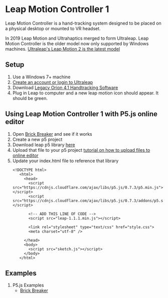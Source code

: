 # Leap Motion Controller 1
Leap Motion Controller is a hand-tracking system designed to be placed on a physical desktop or mounted to VR headset.

In 2019 Leap Motion and Ultrahaptics merged to form Ultraleap. Leap Motion Controller is the older model now only supported by Windows machines. 
[Ultraleap's Leap Motion 2 is the latest model](https://leap2.ultraleap.com/)
## Setup
1. Use a Windows 7+ machine
2. [Create an account or login to Ultraleap](https://leap2.ultraleap.com/account-register/)
4. Download [Legacy Orion 4.1 Handtracking Software](https://staging.corporate.ultraleap.com/download/software?name=tracking-software&version=4.1.0&platform=windows)
5. Plug in Leap to computer and a new leap motion icon should appear. It should be green.

## Using Leap Motion Controller 1 with P5.js online editor
1. Open [Brick Breaker](https://editor.p5js.org/HybridLabCCA/sketches/CS4ZA99aJ) and see if it works
2. Create a new p5 project
3. Download leap p5 library [here](https://github.com/CCAHybridLab/HLResources/blob/main/Tutorials/Leap_Motion/leap-1.1.1.min.js)
4. Upload that file to your p5 project [tutorial on how to upload files to online editor](https://thecodingtrain.com/tracks/code-programming-with-p5-js/code/7-arrays/upload-editor)
5. Update your index.html file to reference that library
   ```
   <!DOCTYPE html>
      <html>
        <head>
          <script src="https://cdnjs.cloudflare.com/ajax/libs/p5.js/0.7.3/p5.min.js"></script>
          <script src="https://cdnjs.cloudflare.com/ajax/libs/p5.js/0.7.3/addons/p5.sound.min.js"></script>

          <!-- ADD THIS LINE OF CODE -->
          <script src="leap-1.1.1.min.js"></script>
   
          <link rel="stylesheet" type="text/css" href="style.css">
          <meta charset="utf-8" />
      
        </head>
        <body>
          <script src="sketch.js"></script>
        </body>
      </html>
   ```
## Examples
1. P5.js Examples
   - [Brick Breaker](https://editor.p5js.org/HybridLabCCA/sketches/CS4ZA99aJ)
